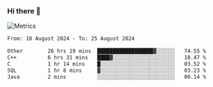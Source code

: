 ### Hi there 👋

![Metrics](https://github.com/radoapx/radoapx/blob/main/github-metrics.svg)

<!--START_SECTION:waka-->

```txt
From: 18 August 2024 - To: 25 August 2024

Other        26 hrs 19 mins  ██████████████████▓░░░░░░   74.55 %
C++          6 hrs 31 mins   ████▓░░░░░░░░░░░░░░░░░░░░   18.47 %
C            1 hr 14 mins    █░░░░░░░░░░░░░░░░░░░░░░░░   03.52 %
SQL          1 hr 8 mins     ▓░░░░░░░░░░░░░░░░░░░░░░░░   03.23 %
Java         2 mins          ░░░░░░░░░░░░░░░░░░░░░░░░░   00.14 %
```

<!--END_SECTION:waka-->

<!--
**radoapx/radoapx** is a ✨ _special_ ✨ repository because its `README.md` (this file) appears on your GitHub profile.

Here are some ideas to get you started:

- 🔭 I’m currently working on ...
- 🌱 I’m currently learning ...
- 👯 I’m looking to collaborate on ...
- 🤔 I’m looking for help with ...
- 💬 Ask me about ...
- 📫 How to reach me: ...
- 😄 Pronouns: ...
- ⚡ Fun fact: ...
-->
